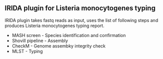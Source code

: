 ## IRIDA plugin for Listeria monocytogenes typing

IRIDA plugin takes fastq reads as input, uses the list of following steps and produces Listeria monocytogenes typing report.

* MASH screen - Species identification and confirmation 
* Shovill pipeline - Assembly
* CheckM - Genome assembky integrity check
* MLST - Typing


